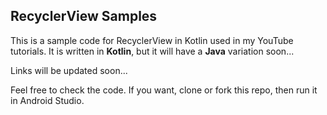 ## RecyclerView Samples
This is a sample code for RecyclerView in Kotlin used in my YouTube tutorials.
It is written in **Kotlin**, but it will have a **Java** variation soon...

Links will be updated soon...

Feel free to check the code.
If you want, clone or fork this repo, then run it in Android Studio.